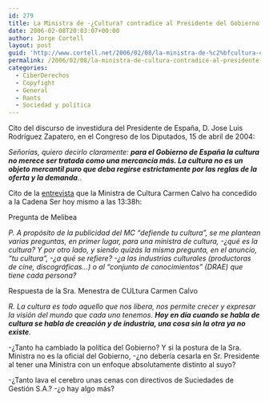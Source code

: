 ```yaml
---
id: 279
title: La Ministra de -¿Cultura? contradice al Presidente del Gobierno
date: 2006-02-08T20:03:07+00:00
author: Jorge Cortell
layout: post
guid: 'http://www.cortell.net/2006/02/08/la-ministra-de-%c2%bfcultura-contradice-al-presidente-del-gobierno/'
permalink: /2006/02/08/la-ministra-de-cultura-contradice-al-presidente-del-gobierno/
categories:
  - CiberDerechos
  - Copyfight
  - General
  - Rants
  - Sociedad y polí­tica
---
```

Cito del discurso de investidura del Presidente de España, D. Jose Luis Rodrí­guez Zapatero, en el Congreso de los Diputados, 15 de abril de 2004:
  
_Señorí­as, quiero decirlo claramente: **para el Gobierno de España la cultura no merece ser tratada como una mercancí­a más. La cultura no es un objeto mercantil puro que deba regirse estrictamente por las reglas de la oferta y la demanda**._.

Cito de la [entrevista](http://www.cadenaser.com/edigitales/entrevista.html?encuentro=1919) que la Ministra de Cultura Carmen Calvo ha concedido a la Cadena Ser hoy mismo a las 13:38h:

Pregunta de Melibea
  
_P. A propósito de la publicidad del MC &#8220;defiende tu cultura&#8221;, se me plantean varias preguntas, en primer lugar, para una ministra de cultura, -¿qué es la cultura? Y por otro lado, y siendo quizás la misma pregunta, en el anuncio, &#8220;tu cultura&#8221;, -¿a qué se refiere? -¿a las industrias culturales (productoras de cine, discográficas&#8230;) o al &#8220;conjunto de conocimientos&#8221; (DRAE) que tiene cada persona?_

Respuesta de la Sra. Menestra de CULtura Carmen Calvo
  
_R. La cultura es todo aquello que nos libera, nos permite crecer y expresar la visión del mundo que cada uno tenemos. **Hoy en dí­a cuando se habla de cultura se habla de creación y de industria, una cosa sin la otra ya no existe**._

-¿Tanto ha cambiado la polí­tica del Gobierno? Y si la postura de la Sra. Ministra no es la oficial del Gobierno, -¿no deberí­a cesarla en Sr. Presidente al tener una Ministra con un enfoque absolutamente distinto al suyo?
  
-¿Tanto lava el cerebro unas cenas con directivos de Suciedades de Gestión S.A.? -¿o hay algo más?